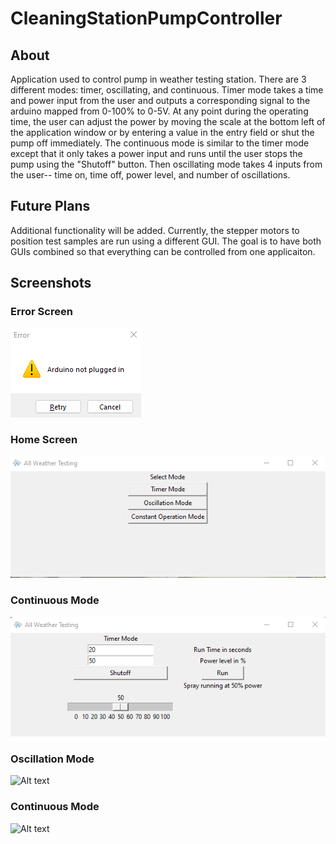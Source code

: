 # CleaningStationPumpController  
  
## About  
  
Application used to control pump in weather testing station. There are 3 different modes: timer, oscillating, and continuous.
Timer mode takes a time and power input from the user and outputs a corresponding signal to the arduino mapped from 0-100% to 0-5V. At any point during the operating time, the user can adjust the power by moving the scale at the bottom left of the application window or by entering a value in the entry field or shut the pump off immediately.
The continuous mode is similar to the timer mode except that it only takes a power input and runs until the user stops the pump using the "Shutoff" button.
Then oscillating mode takes 4 inputs from the user-- time on, time off, power level, and number of oscillations.  
  
## Future Plans  
  
Additional functionality will be added. Currently, the stepper motors to position test samples are run using a different GUI. The goal is to have both GUIs combined so that everything can be controlled from one applicaiton.  
  
## Screenshots  
  
### Error Screen
![Alt text](/pictures/error_screen.png?raw=true "Error Screen")  
  
### Home Screen  
![Alt text](/pictures/homescreen.png?raw=true "Error Screen")  
  
### Continuous Mode  
![Alt text](/pictures/timer_mode.png?raw=true "Error Screen")  
  
### Oscillation Mode 
![Alt text](/pictures/oscillation_mode.png.png?raw=true "Error Screen")  
  
### Continuous Mode  
![Alt text](/pictures/continuous_mode.png.png?raw=true "Error Screen") 

